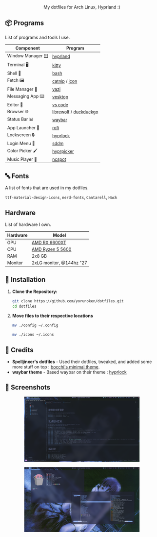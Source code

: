 <p align="center">My dotfiles for Arch Linux, Hyprland :)</p>

## 📦 Programs

List of programs and tools I use.

| Component         | Program                                                                                                   |
| ----------------- | --------------------------------------------------------------------------------------------------------- |
| Window Manager 🪟 | [hyprland](https://github.com/hyprwm/Hyprland)                                                            |
| Terminal 🖥️       | [kitty](https://github.com/kovidgoyal/kitty)                                                              |
| Shell 🐚          | [bash](https://www.gnu.org/software/bash/)                                                                |
| Fetch 🖼️          | [catnip](https://github.com/iinsertNameHere/catnip) / [icon](https://www.pixiv.net/en/artworks/102563034) |
| File Manager 📁   | [yazi](https://github.com/sxyazi/yazi)                                                                    |
| Messaging App ⌨️  | [vesktop](https://github.com/Vencord/Vesktop)                                                             |
| Editor 📝         | [vs code](https://code.visualstudio.com/)                                                                 |
| Browser 🌐        | [librewolf](https://librewolf.net/) / [duckduckgo](https://duckduckgo.com/)                               |
| Status Bar 📊     | [waybar](https://github.com/Alexays/Waybar)                                                               |
| App Launcher 🚀   | [rofi](https://github.com/davatorium/rofi)                                                                |
| Lockscreen 🔒     | [hyprlock](https://github.com/hyprwm/hyprlock)                                                            |
| Login Menu 🚪     | [sddm](https://github.com/sddm/sddm)                                                                      |
| Color Picker 🖌    | [hyprpicker](https://github.com/hyprwm/hyprpicker)                                                        |
| Music Player 🎵   | [ncspot](https://github.com/hrkfdn/ncspot)                                                                |

## 🔤 Fonts

A list of fonts that are used in my dotfiles.

`ttf-material-design-icons`, `nerd-fonts`, `Cantarell`, `Hack`

## Hardware

List of hardware I own.

| Hardware | Model                                                                                                            |
| -------- | ---------------------------------------------------------------------------------------------------------------- |
| GPU      | [AMD RX 6600XT](https://www.amd.com/en/products/graphics/desktops/radeon/6000-series/amd-radeon-rx-6600-xt.html) |
| CPU      | [AMD Ryzen 5 5600](https://www.amazon.com/AMD-5600-12-Thread-Unlocked-Processor/dp/B09VCHR1VH)                   |
| RAM      | 2x8 GB                                                                                                           |
| Monitor  | 2xLG monitor, @144hz "27                                                                                         |

## 💾 Installation

1. **Clone the Repository:**

    ```bash
    git clone https://github.com/yorunoken/dotfiles.git
    cd dotfiles
    ```

2. **Move files to their respective locations**

    ```bash
    mv ./config ~/.config
    ```

    ```bash
    mv ./icons ~/.icons
    ```

## 📝 Credits

-   **Spelljinxer's dotfiles** - Used their dotfiles, tweaked, and added some more stuff on top : [bocchi's minimal theme](https://github.com/Spelljinxer).
-   **waybar theme** - Based waybar on their theme : [hyprlock](https://github.com/brunoanesio/waybar-config)

## 📸 Screenshots

<p align="center">
  <img src="./screenshots/1.png" alt="Screenshot 1" width="75%" />
</p>

<p align="center">
  <img src="./screenshots/2.png" alt="Screenshot 2" width="75%" />
</p>
